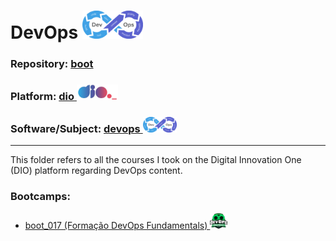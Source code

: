 # DevOps <img src="https://github.com/PedroHeeger/main/blob/main/0-aux/logos/content/devops.png" alt="devops" width="auto" height="45">

### Repository: [boot](../../)
### Platform: <a href="../">dio   <img src="https://github.com/PedroHeeger/main/blob/main/0-aux/logos/plataforma/dio.jpeg" alt="dio" width="auto" height="25"></a>
### Software/Subject: <a href="./">devops   <img src="https://github.com/PedroHeeger/main/blob/main/0-aux/logos/content/devops.png" alt="devops" width="auto" height="25"></a>

---

This folder refers to all the courses I took on the Digital Innovation One (DIO) platform regarding DevOps content.

### Bootcamps:
- <a href="./boot_017/">boot_017 (Formação DevOps Fundamentals)   <img src="./boot_017/0-aux/logo_boot.png" alt="boot_017" width="auto" height="25"></a>